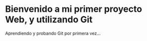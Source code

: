 # Bienvenido a mi primer proyecto Web, y utilizando Git
Aprendiendo y probando Git por primera vez...